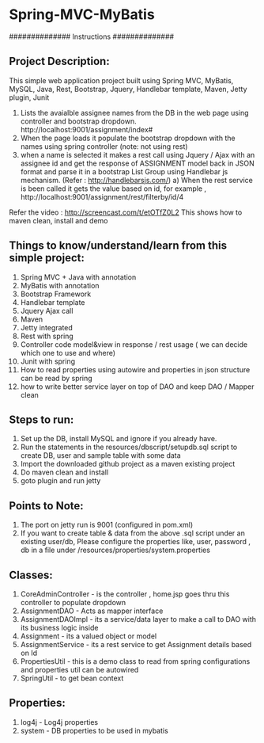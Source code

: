 # Spring-MVC-MyBatis

##############
Instructions
##############

Project Description:
--------------------
This simple web application project built using Spring MVC, MyBatis, MySQL, Java, Rest, Bootstrap, Jquery, Handlebar template, Maven, Jetty plugin, Junit

1. Lists the avaialble assignee names from the DB in the web page using controller and bootstrap dropdown.
   http://localhost:9001/assignment/index#
2. When the page loads it populate the bootstrap dropdown with the names using spring controller (note: not using rest)
3. when a name is selected it makes a rest call using Jquery / Ajax with an assignee id and get the response of ASSIGNMENT model back in JSON  format
   and parse it in a bootstrap List Group using Handlebar js mechanism. (Refer : http://handlebarsjs.com/)
   a) When the rest service is been called it gets the value based on id, for example , http://localhost:9001/assignment/rest/filterby/id/4

Refer the video : http://screencast.com/t/etOTfZ0L2
This shows how to maven clean, install and demo

Things to know/understand/learn from this simple project:
---------------------------------------------------------
1) Spring MVC + Java with annotation
2) MyBatis with annotation
3) Bootstrap Framework
4) Handlebar template
5) Jquery Ajax call
6) Maven
7) Jetty integrated
8) Rest with spring
9) Controller code model&view in response / rest usage ( we can decide which one to use and where)
10) Junit with spring
11) How to read properties using autowire and properties in json structure can be read by spring
12) how to write better service layer on top of DAO and keep DAO / Mapper clean


Steps to run:
-------------
1. Set up the DB, install MySQL and ignore if you already have.
2. Run the statements in the resources/dbscript/setupdb.sql script to create DB, user and sample table with some data
3. Import the downloaded github project as a maven existing project
4. Do maven clean and install
5. goto plugin and run jetty

Points to Note:
--------------
1. The port on jetty run is 9001 (configured in pom.xml)
2. If you want to create table & data from the above .sql script under an existing user/db,
   Please configure the properties like, user, password , db in a file under /resources/properties/system.properties

Classes:
--------
1. CoreAdminController - is the controller , home.jsp goes thru this controller to populate dropdown
2. AssignmentDAO - Acts as mapper interface
3. AssignmentDAOImpl - its a service/data layer to make a call to DAO with its business logic inside
4. Assignment - its a valued object or model
5. AssignmentService - its a rest service to get Assignment details based on Id
6. PropertiesUtil - this is a demo class to read from spring configurations and properties util can be autowired
7. SpringUtil - to get bean context

Properties:
------------
1. log4j - Log4j properties
2. system - DB properties to be used in mybatis


